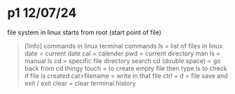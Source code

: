   # p1 12/07/24

file system in linux starts from root
(start point of file)


> [!info] commands in linux
> terminal commands
> ls = list of files in linux
> date = current date
> cal = calender
> pwd = current directory
> man ls = manual ls
> cd = specific file directory search
> cd (double space) = go back from cd thingy
>  touch = to create empty file then type ls to check if file is created
> cat>filename = write in that file
> ctrl + d = file save and exit / exit
> clear = clear terminal history
> 